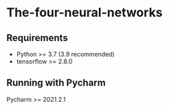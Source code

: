 # The-four-neural-networks
## Requirements
* Python >= 3.7 (3.9 recommended)
* tensorflow >= 2.8.0

## Running with Pycharm
Pycharm >= 2021.2.1
